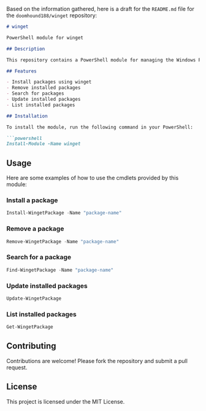 Based on the information gathered, here is a draft for the `README.md` file for the `doomhound188/winget` repository:

```markdown
# winget

PowerShell module for winget

## Description

This repository contains a PowerShell module for managing the Windows Package Manager (winget). It provides a set of cmdlets to automate package installation, removal, and management tasks using winget.

## Features

- Install packages using winget
- Remove installed packages
- Search for packages
- Update installed packages
- List installed packages

## Installation

To install the module, run the following command in your PowerShell:

```powershell
Install-Module -Name winget
```

## Usage

Here are some examples of how to use the cmdlets provided by this module:

### Install a package

```powershell
Install-WingetPackage -Name "package-name"
```

### Remove a package

```powershell
Remove-WingetPackage -Name "package-name"
```

### Search for a package

```powershell
Find-WingetPackage -Name "package-name"
```

### Update installed packages

```powershell
Update-WingetPackage
```

### List installed packages

```powershell
Get-WingetPackage
```

## Contributing

Contributions are welcome! Please fork the repository and submit a pull request.

## License

This project is licensed under the MIT License.
```
